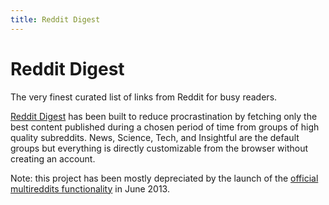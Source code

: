 ```yaml
---
title: Reddit Digest
---
```


Reddit Digest
=============

The very finest curated list of links from Reddit for busy readers.

[Reddit Digest][1] has been built to reduce procrastination by
fetching only the best content published during a chosen period of time from
groups of high quality subreddits. News, Science, Tech, and Insightful are the
default groups but everything is directly customizable from the browser without
creating an account.

Note: this project has been mostly depreciated by the launch of the [official
multireddits functionality][2] in June 2013.

[1]: http://rddt.cc
[2]: http://www.redditblog.com/2013/06/browse-future-of-reddit-re-introducing.html
